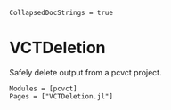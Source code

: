 ```@meta
CollapsedDocStrings = true
```

# VCTDeletion

Safely delete output from a pcvct project.

```@autodocs
Modules = [pcvct]
Pages = ["VCTDeletion.jl"]
```